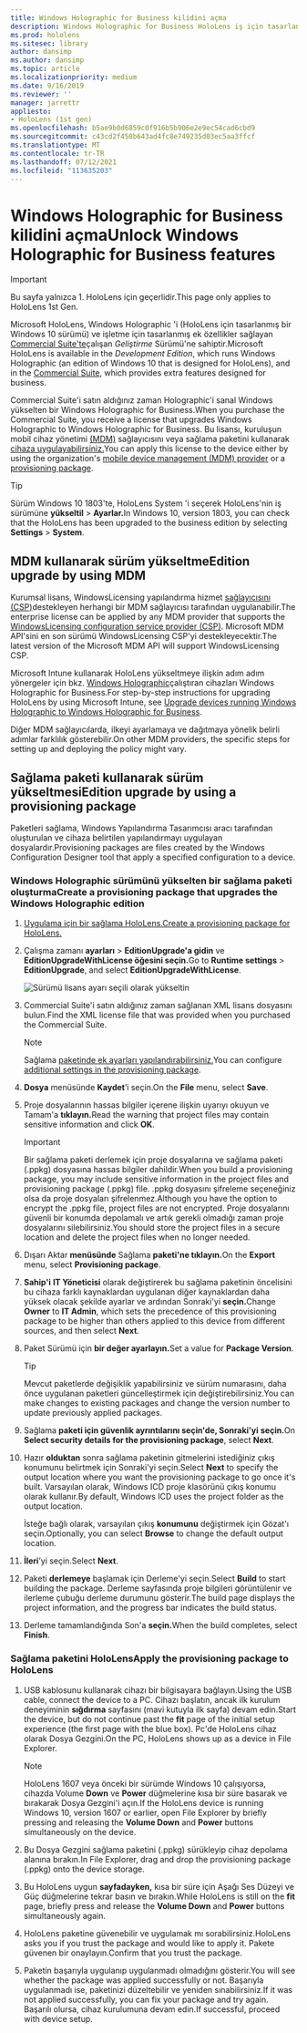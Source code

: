 ```yaml
---
title: Windows Holographic for Business kilidini açma
description: Windows Holographic for Business HoloLens iş için tasarlanmış ek özellikler sağlar.
ms.prod: hololens
ms.sitesec: library
author: dansimp
ms.author: dansimp
ms.topic: article
ms.localizationpriority: medium
ms.date: 9/16/2019
ms.reviewer: ''
manager: jarrettr
appliesto:
- HoloLens (1st gen)
ms.openlocfilehash: b5ae9b0d6859c0f916b5b906e2e9ec54cad6cbd9
ms.sourcegitcommit: c43cd2f450b643ad4fc8e749235d03ec5aa3ffcf
ms.translationtype: MT
ms.contentlocale: tr-TR
ms.lasthandoff: 07/12/2021
ms.locfileid: "113635203"
---
```

# <a name="unlock-windows-holographic-for-business-features"></a><span data-ttu-id="2b1ab-103">Windows Holographic for Business kilidini açma</span><span class="sxs-lookup"><span data-stu-id="2b1ab-103">Unlock Windows Holographic for Business features</span></span>

> [!IMPORTANT]
> <span data-ttu-id="2b1ab-104">Bu sayfa yalnızca 1. HoloLens için geçerlidir.</span><span class="sxs-lookup"><span data-stu-id="2b1ab-104">This page only applies to HoloLens 1st Gen.</span></span>

<span data-ttu-id="2b1ab-105">Microsoft HoloLens, Windows Holographic 'i (HoloLens için tasarlanmış bir Windows 10 sürümü) ve işletme için tasarlanmış ek özellikler sağlayan [Commercial Suite'te](hololens-commercial-features.md)çalışan *Geliştirme* Sürümü'ne sahiptir.</span><span class="sxs-lookup"><span data-stu-id="2b1ab-105">Microsoft HoloLens is available in the *Development Edition*, which runs Windows Holographic (an edition of Windows 10 that is designed for HoloLens), and in the [Commercial Suite](hololens-commercial-features.md), which provides extra features designed for business.</span></span>

<span data-ttu-id="2b1ab-106">Commercial Suite'i satın aldığınız zaman Holographic'i sanal Windows yükselten bir Windows Holographic for Business.</span><span class="sxs-lookup"><span data-stu-id="2b1ab-106">When you purchase the Commercial Suite, you receive a license that upgrades Windows Holographic to Windows Holographic for Business.</span></span> <span data-ttu-id="2b1ab-107">Bu lisansı, kuruluşun mobil cihaz yönetimi [(MDM)](#edition-upgrade-by-using-mdm) sağlayıcısını veya sağlama paketini kullanarak [cihaza uygulayabilirsiniz.](#edition-upgrade-by-using-a-provisioning-package)</span><span class="sxs-lookup"><span data-stu-id="2b1ab-107">You can apply this license to the device either by using the organization's [mobile device management (MDM) provider](#edition-upgrade-by-using-mdm) or a [provisioning package](#edition-upgrade-by-using-a-provisioning-package).</span></span>

> [!TIP]
> <span data-ttu-id="2b1ab-108">Sürüm Windows 10 1803'te, HoloLens System 'i seçerek HoloLens'nin iş sürümüne **yükseltil**  >  **Ayarlar.**</span><span class="sxs-lookup"><span data-stu-id="2b1ab-108">In Windows 10, version 1803, you can check that the HoloLens has been upgraded to the business edition by selecting **Settings** > **System**.</span></span>

## <a name="edition-upgrade-by-using-mdm"></a><span data-ttu-id="2b1ab-109">MDM kullanarak sürüm yükseltme</span><span class="sxs-lookup"><span data-stu-id="2b1ab-109">Edition upgrade by using MDM</span></span>

<span data-ttu-id="2b1ab-110">Kurumsal lisans, WindowsLicensing yapılandırma hizmet [sağlayıcısını (CSP)](https://msdn.microsoft.com/library/windows/hardware/dn904983.aspx)destekleyen herhangi bir MDM sağlayıcısı tarafından uygulanabilir.</span><span class="sxs-lookup"><span data-stu-id="2b1ab-110">The enterprise license can be applied by any MDM provider that supports the [WindowsLicensing configuration service provider (CSP)](https://msdn.microsoft.com/library/windows/hardware/dn904983.aspx).</span></span> <span data-ttu-id="2b1ab-111">Microsoft MDM API'sini en son sürümü WindowsLicensing CSP'yi destekleyecektir.</span><span class="sxs-lookup"><span data-stu-id="2b1ab-111">The latest version of the Microsoft MDM API will support WindowsLicensing CSP.</span></span>

<span data-ttu-id="2b1ab-112">Microsoft Intune kullanarak HoloLens yükseltmeye ilişkin adım adım yönergeler için bkz. [Windows Holographic](/intune/holographic-upgrade)çalıştıran cihazları Windows Holographic for Business.</span><span class="sxs-lookup"><span data-stu-id="2b1ab-112">For step-by-step instructions for upgrading HoloLens by using Microsoft Intune, see [Upgrade devices running Windows Holographic to Windows Holographic for Business](/intune/holographic-upgrade).</span></span>

 <span data-ttu-id="2b1ab-113">Diğer MDM sağlayıcılarda, ilkeyi ayarlamaya ve dağıtmaya yönelik belirli adımlar farklılık gösterebilir.</span><span class="sxs-lookup"><span data-stu-id="2b1ab-113">On other MDM providers, the specific steps for setting up and deploying the policy might vary.</span></span>

## <a name="edition-upgrade-by-using-a-provisioning-package"></a><span data-ttu-id="2b1ab-114">Sağlama paketi kullanarak sürüm yükseltmesi</span><span class="sxs-lookup"><span data-stu-id="2b1ab-114">Edition upgrade by using a provisioning package</span></span>

<span data-ttu-id="2b1ab-115">Paketleri sağlama, Windows Yapılandırma Tasarımcısı aracı tarafından oluşturulan ve cihaza belirtilen yapılandırmayı uygulayan dosyalardır.</span><span class="sxs-lookup"><span data-stu-id="2b1ab-115">Provisioning packages are files created by the Windows Configuration Designer tool that apply a specified configuration to a device.</span></span>

### <a name="create-a-provisioning-package-that-upgrades-the-windows-holographic-edition"></a><span data-ttu-id="2b1ab-116">Windows Holographic sürümünü yükselten bir sağlama paketi oluşturma</span><span class="sxs-lookup"><span data-stu-id="2b1ab-116">Create a provisioning package that upgrades the Windows Holographic edition</span></span>

1. [<span data-ttu-id="2b1ab-117">Uygulama için bir sağlama HoloLens.</span><span class="sxs-lookup"><span data-stu-id="2b1ab-117">Create a provisioning package for HoloLens.</span></span>](hololens-provisioning.md)
1. <span data-ttu-id="2b1ab-118">Çalışma zamanı **ayarları**  >  **EditionUpgrade'a gidin** ve **EditionUpgradeWithLicense öğesini seçin.**</span><span class="sxs-lookup"><span data-stu-id="2b1ab-118">Go to **Runtime settings** > **EditionUpgrade**, and select **EditionUpgradeWithLicense**.</span></span>

    ![Sürümü lisans ayarı seçili olarak yükseltin](images/icd1.png)

1. <span data-ttu-id="2b1ab-120">Commercial Suite'i satın aldığınız zaman sağlanan XML lisans dosyasını bulun.</span><span class="sxs-lookup"><span data-stu-id="2b1ab-120">Find the XML license file that was provided when you purchased the Commercial Suite.</span></span>

    > [!NOTE]
    > <span data-ttu-id="2b1ab-121">Sağlama [paketinde ek ayarları yapılandırabilirsiniz.](hololens-provisioning.md)</span><span class="sxs-lookup"><span data-stu-id="2b1ab-121">You can configure [additional settings in the provisioning package](hololens-provisioning.md).</span></span>

1. <span data-ttu-id="2b1ab-122">**Dosya** menüsünde **Kaydet**’i seçin.</span><span class="sxs-lookup"><span data-stu-id="2b1ab-122">On the **File** menu, select **Save**.</span></span> 

1. <span data-ttu-id="2b1ab-123">Proje dosyalarının hassas bilgiler içerene ilişkin uyarıyı okuyun ve Tamam'a **tıklayın.**</span><span class="sxs-lookup"><span data-stu-id="2b1ab-123">Read the warning that project files may contain sensitive information and click **OK**.</span></span>

    > [!IMPORTANT]
    > <span data-ttu-id="2b1ab-124">Bir sağlama paketi derlemek için proje dosyalarına ve sağlama paketi (.ppkg) dosyasına hassas bilgiler dahildir.</span><span class="sxs-lookup"><span data-stu-id="2b1ab-124">When you build a provisioning package, you may include sensitive information in the project files and provisioning package (.ppkg) file.</span></span> <span data-ttu-id="2b1ab-125">.ppkg dosyasını şifreleme seçeneğiniz olsa da proje dosyaları şifrelenmez.</span><span class="sxs-lookup"><span data-stu-id="2b1ab-125">Although you have the option to encrypt the .ppkg file, project files are not encrypted.</span></span> <span data-ttu-id="2b1ab-126">Proje dosyalarını güvenli bir konumda depolamalı ve artık gerekli olmadığı zaman proje dosyalarını silebilirsiniz.</span><span class="sxs-lookup"><span data-stu-id="2b1ab-126">You should store the project files in a secure location and delete the project files when no longer needed.</span></span>

1. <span data-ttu-id="2b1ab-127">Dışarı Aktar **menüsünde** Sağlama **paketi'ne tıklayın.**</span><span class="sxs-lookup"><span data-stu-id="2b1ab-127">On the **Export** menu, select **Provisioning package**.</span></span>

1. <span data-ttu-id="2b1ab-128">**Sahip'i** **IT Yöneticisi** olarak değiştirerek bu sağlama paketinin öncelisini bu cihaza farklı kaynaklardan uygulanan diğer kaynaklardan daha yüksek olacak şekilde ayarlar ve ardından Sonraki'yi **seçin.**</span><span class="sxs-lookup"><span data-stu-id="2b1ab-128">Change **Owner** to **IT Admin**, which sets the precedence of this provisioning package to be higher than others applied to this device from different sources, and then select **Next**.</span></span>

1. <span data-ttu-id="2b1ab-129">Paket Sürümü için **bir değer ayarlayın.**</span><span class="sxs-lookup"><span data-stu-id="2b1ab-129">Set a value for **Package Version**.</span></span>

    > [!TIP]
    > <span data-ttu-id="2b1ab-130">Mevcut paketlerde değişiklik yapabilirsiniz ve sürüm numarasını, daha önce uygulanan paketleri güncelleştirmek için değiştirebilirsiniz.</span><span class="sxs-lookup"><span data-stu-id="2b1ab-130">You can make changes to existing packages and change the version number to update previously applied packages.</span></span>

1. <span data-ttu-id="2b1ab-131">Sağlama **paketi için güvenlik ayrıntılarını seçin'de, Sonraki'yi** **seçin.**</span><span class="sxs-lookup"><span data-stu-id="2b1ab-131">On **Select security details for the provisioning package**, select **Next**.</span></span>

1. <span data-ttu-id="2b1ab-132">Hazır **olduktan** sonra sağlama paketinin gitmelerini istediğiniz çıkış konumunu belirtmek için Sonraki'yi seçin.</span><span class="sxs-lookup"><span data-stu-id="2b1ab-132">Select **Next** to specify the output location where you want the provisioning package to go once it's built.</span></span> <span data-ttu-id="2b1ab-133">Varsayılan olarak, Windows ICD proje klasörünü çıkış konumu olarak kullanır.</span><span class="sxs-lookup"><span data-stu-id="2b1ab-133">By default, Windows ICD uses the project folder as the output location.</span></span>

    <span data-ttu-id="2b1ab-134">İsteğe bağlı olarak, varsayılan çıkış **konumunu** değiştirmek için Gözat'ı seçin.</span><span class="sxs-lookup"><span data-stu-id="2b1ab-134">Optionally, you can select **Browse** to change the default output location.</span></span>

1. <span data-ttu-id="2b1ab-135">**İleri**’yi seçin.</span><span class="sxs-lookup"><span data-stu-id="2b1ab-135">Select **Next**.</span></span>

1. <span data-ttu-id="2b1ab-136">Paketi **derlemeye** başlamak için Derleme'yi seçin.</span><span class="sxs-lookup"><span data-stu-id="2b1ab-136">Select **Build** to start building the package.</span></span> <span data-ttu-id="2b1ab-137">Derleme sayfasında proje bilgileri görüntülenir ve ilerleme çubuğu derleme durumunu gösterir.</span><span class="sxs-lookup"><span data-stu-id="2b1ab-137">The build page displays the project information, and the progress bar indicates the build status.</span></span>

1. <span data-ttu-id="2b1ab-138">Derleme tamamlandığında Son'a **seçin.**</span><span class="sxs-lookup"><span data-stu-id="2b1ab-138">When the build completes, select **Finish**.</span></span>

### <a name="apply-the-provisioning-package-to-hololens"></a><span data-ttu-id="2b1ab-139">Sağlama paketini HoloLens</span><span class="sxs-lookup"><span data-stu-id="2b1ab-139">Apply the provisioning package to HoloLens</span></span>

1. <span data-ttu-id="2b1ab-140">USB kablosunu kullanarak cihazı bir bilgisayara bağlayın.</span><span class="sxs-lookup"><span data-stu-id="2b1ab-140">Using the USB cable, connect the device to a PC.</span></span> <span data-ttu-id="2b1ab-141">Cihazı başlatın, ancak ilk kurulum deneyiminin **sığdırma** sayfasını (mavi kutuyla ilk sayfa) devam edin.</span><span class="sxs-lookup"><span data-stu-id="2b1ab-141">Start the device, but do not continue past the **fit** page of the initial setup experience (the first page with the blue box).</span></span> <span data-ttu-id="2b1ab-142">Pc'de HoloLens cihaz olarak Dosya Gezgini.</span><span class="sxs-lookup"><span data-stu-id="2b1ab-142">On the PC, HoloLens shows up as a device in File Explorer.</span></span>

    > [!NOTE]
    > <span data-ttu-id="2b1ab-143">HoloLens 1607 veya önceki bir sürümde Windows 10 çalışıyorsa, cihazda Volume **Down** ve **Power** düğmelerine kısa bir süre basarak ve bırakarak Dosya Gezgini'i açın.</span><span class="sxs-lookup"><span data-stu-id="2b1ab-143">If the HoloLens device is running Windows 10, version 1607 or earlier, open File Explorer by briefly pressing and releasing the **Volume Down** and **Power** buttons simultaneously on the device.</span></span>

1. <span data-ttu-id="2b1ab-144">Bu Dosya Gezgini sağlama paketini (.ppkg) sürükleyip cihaz depolama alanına bırakın.</span><span class="sxs-lookup"><span data-stu-id="2b1ab-144">In File Explorer, drag and drop the provisioning package (.ppkg) onto the device storage.</span></span>

1. <span data-ttu-id="2b1ab-145">Bu HoloLens uygun **sayfadayken,** kısa bir süre için  Aşağı Ses  Düzeyi ve Güç düğmelerine tekrar basın ve bırakın.</span><span class="sxs-lookup"><span data-stu-id="2b1ab-145">While HoloLens is still on the **fit** page, briefly press and release the **Volume Down** and **Power** buttons simultaneously again.</span></span>

1. <span data-ttu-id="2b1ab-146">HoloLens paketine güvenebilir ve uygulamak mı sorabilirsiniz.</span><span class="sxs-lookup"><span data-stu-id="2b1ab-146">HoloLens asks you if you trust the package and would like to apply it.</span></span> <span data-ttu-id="2b1ab-147">Pakete güvenen bir onaylayın.</span><span class="sxs-lookup"><span data-stu-id="2b1ab-147">Confirm that you trust the package.</span></span>

1. <span data-ttu-id="2b1ab-148">Paketin başarıyla uygulanıp uygulanmadı olmadığını gösterir.</span><span class="sxs-lookup"><span data-stu-id="2b1ab-148">You will see whether the package was applied successfully or not.</span></span> <span data-ttu-id="2b1ab-149">Başarıyla uygulanmadı ise, paketinizi düzeltebilir ve yeniden sınabilirsiniz.</span><span class="sxs-lookup"><span data-stu-id="2b1ab-149">If it was not applied successfully, you can fix your package and try again.</span></span> <span data-ttu-id="2b1ab-150">Başarılı olursa, cihaz kurulumuna devam edin.</span><span class="sxs-lookup"><span data-stu-id="2b1ab-150">If successful, proceed with device setup.</span></span>
